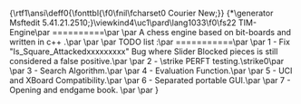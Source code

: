 {\rtf1\ansi\deff0{\fonttbl{\f0\fnil\fcharset0 Courier New;}}
{\*\generator Msftedit 5.41.21.2510;}\viewkind4\uc1\pard\lang1033\f0\fs22 TIM-Engine\par
==========\par
\par
A chess engine based on bit-boards and written in c++ .\par
\par
\par
TODO list :\par
===========\par
\par
1 - Fix "Is_Square_Attackedxxxxxxxxx" Bug where Slider Blocked pieces is still considered a false positive.\par
\par
2 - \strike PERFT testing.\strike0\par
\par
3 - Search Algorithm.\par
\par
4 - Evaluation Function.\par
\par
5 - UCI and XBoard Compatibility.\par
\par
6 - Separated portable GUI.\par
\par
7 - Opening and endgame book.  \par
\par
}
 